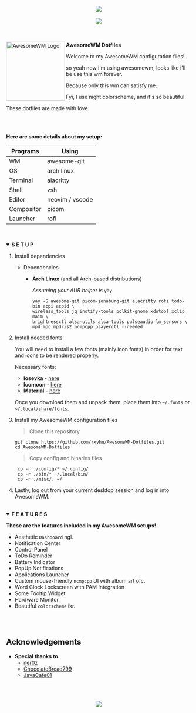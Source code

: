 <!-- Screenshot -->
<div align="center">
    <img src="https://awesomewm.org/images/awesome-logo.svg">
</div>

<br>

<div align="center">
    <img src="assets/awesome.png">
</div>

<br>
<br>

<a href="https://awesomewm.org/"><img alt="AwesomeWM Logo" height="160" align = "left" src="https://awesomewm.org/doc/api/images/AUTOGEN_wibox_logo_logo_and_name.svg"></a>
<b>  AwesomeWM Dotfiles  </b>

Welcome to my AwesomeWM configuration files! 

so yeah now i'm using awesomewm, looks like i'll be use this wm forever.

Because only this wm can satisfy me.

Fyi, I use night colorscheme, and it's so beautiful.

These dotfiles are made with love.

<h2></h2><br>

**Here are some details about my setup:**

| Programs   | Using             |
| ---------- | ----------------- |
| WM         | awesome-git       |
| OS         | arch linux        |
| Terminal   | alacritty         |
| Shell      | zsh               |
| Editor     | neovim / vscode   |
| Compositor | picom             |
| Launcher   | rofi              |

<h2></h2><br>

<details open>
<summary><strong>S E T U P</strong></summary>

1. Install dependencies

   + Dependencies

     - **Arch Linux** (and all Arch-based distributions)

         *Assuming your AUR helper is* `yay`

         ```shell
         yay -S awesome-git picom-jonaburg-git alacritty rofi todo-bin acpi acpid \
         wireless_tools jq inotify-tools polkit-gnome xdotool xclip maim \
         brightnessctl alsa-utils alsa-tools pulseaudio lm_sensors \
         mpd mpc mpdris2 ncmpcpp playerctl --needed 
         ```


2. Install needed fonts

   You will need to install a few fonts (mainly icon fonts) in order for text and icons to be rendered properly.

   Necessary fonts:
   + **Iosevka**  - [here](https://github.com/ryanoasis/nerd-fonts/)
   + **Icomoon**  - [here](https://www.dropbox.com/s/hrkub2yo9iapljz/icomoon.zip?dl=0)
   + **Material** - [here](https://github.com/google/material-design-icons)

   Once you download them and unpack them, place them into `~/.fonts` or `~/.local/share/fonts`.
  
3. Install my AwesomeWM configuration files

    > Clone this repository

   ```shell
   git clone https://github.com/rxyhn/AwesomeWM-Dotfiles.git
   cd AwesomeWM-Dotfiles
   ```

    > Copy config and binaries files

   ```shell
    cp -r ./config/* ~/.config/
    cp -r ./bin/* ~/.local/bin/
    cp -r ./misc/. ~/
   ```

4. Lastly, log out from your current desktop session and log in into AwesomeWM.

</details>

<br>

<details open>
<summary><strong>F E A T U R E S</strong></summary>

<b>These are the features included in my AwesomeWM setups!</b>

   + Aesthetic `Dashboard` ngl.
   + Notification Center
   + Control Panel
   + ToDo Reminder
   + Battery Indicator
   + PopUp Notifications
   + Applications Launcher
   + Custom mouse-friendly `ncmpcpp` UI with album art ofc.
   + Word Clock Lockscreen with PAM Integration
   + Some Tooltip Widget
   + Hardware Monitor
   + Beautiful `colorscheme` ikr.

</details>
<br>
<br>

## Acknowledgements

   - **Special thanks to**
      + [ner0z](https://github.com/ner0z)
      + [ChocolateBread799](https://github.com/ChocolateBread799)
      + [JavaCafe01](https://github.com/JavaCafe01)

<br>
<br>

<p align="center"><a href="https://github.com/rxyhn/AwesomeWM-Dotfiles/blob/main/.github/LICENSE"><img src="https://img.shields.io/static/v1.svg?style=flat-square&label=License&message=GPL-3.0&logoColor=eceff4&logo=github&colorA=061115&colorB=67AFC1"/></a></p>

